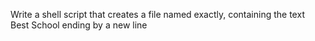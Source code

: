 Write a shell script that creates a file named exactly, containing the text Best School ending by a new line
